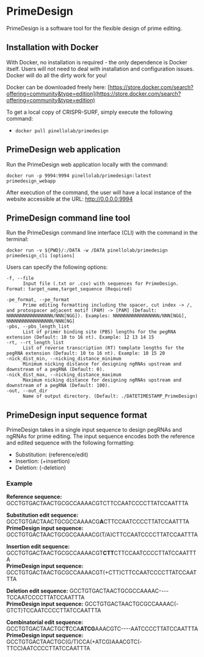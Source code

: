 # PrimeDesign

PrimeDesign is a software tool for the flexible design of prime editing.

## Installation with Docker

With Docker, no installation is required - the only dependence is Docker itself. Users will not need to deal with installation and configuration issues. Docker will do all the dirty work for you!

Docker can be downloaded freely here: [https://store.docker.com/search?offering=community&type=edition](https://store.docker.com/search?offering=community&type=edition)

To get a local copy of CRISPR-SURF, simply execute the following command:
* ```docker pull pinellolab/primedesign```

## PrimeDesign web application

Run the PrimeDesign web application locally with the command:

```
docker run -p 9994:9994 pinellolab/primedesign:latest primedesign_webapp
```
After execution of the command, the user will have a local instance of the website accessible at the URL: http://0.0.0.0:9994

## PrimeDesign command line tool

Run the PrimeDesign command line interface (CLI) with the command in the terminal:

```
docker run -v ${PWD}/:/DATA -w /DATA pinellolab/primedesign primedesign_cli [options]
```

Users can specify the following options:
```
-f, --file
      Input file (.txt or .csv) with sequences for PrimeDesign. Format: target_name,target_sequence (Required)

-pe_format, --pe_format
      Prime editing formatting including the spacer, cut index -> /, and protospacer adjacent motif (PAM) -> [PAM] (Default: NNNNNNNNNNNNNNNNN/NNN[NGG]). Examples: NNNNNNNNNNNNNNNNN/NNN[NGG], NNNNNNNNNNNNNNNNN/NNN[NG]
-pbs, --pbs_length_list
      List of primer binding site (PBS) lengths for the pegRNA extension (Default: 10 to 16 nt). Example: 12 13 14 15
-rt, --rt_length_list
      List of reverse transcription (RT) template lengths for the pegRNA extension (Default: 10 to 16 nt). Example: 10 15 20
-nick_dist_min, --nicking_distance_minimum
      Minimum nicking distance for designing ngRNAs upstream and downstream of a pegRNA (Default: 0).
-nick_dist_max, --nicking_distance_maximum
      Maximum nicking distance for designing ngRNAs upstream and downstream of a pegRNA (Default: 100).
-out, --out_dir
      Name of output directory. (Default: ./DATETIMESTAMP_PrimeDesign)
```
## PrimeDesign input sequence format

PrimeDesign takes in a single input sequence to design pegRNAs and ngRNAs for prime editing. The input sequence encodes both the reference and edited sequence with the following formatting:

* Substitution:     (reference/edit)
* Insertion:        (+insertion)
* Deletion:         (-deletion)

### Example
**Reference sequence:**           GCCTGTGACTAACTGCGCCAAAACGTCTTCCAATCCCCTTATCCAATTTA

**Substitution edit sequence:**   GCCTGTGACTAACTGCGCCAAAACG**A**CTTCCAATCCCCTTATCCAATTTA<br/>
**PrimeDesign input sequence:**   GCCTGTGACTAACTGCGCCAAAACG(T/A)CTTCCAATCCCCTTATCCAATTTA

**Insertion edit sequence:**      GCCTGTGACTAACTGCGCCAAAACGT**CTT**CTTCCAATCCCCTTATCCAATTTA<br/>
**PrimeDesign input sequence:**   GCCTGTGACTAACTGCGCCAAAACGT(+CTT)CTTCCAATCCCCTTATCCAATTTA

**Deletion edit sequence:**       GCCTGTGACTAACTGCGCCAAAAC----TCCAATCCCCTTATCCAATTTA<br/>
**PrimeDesign input sequence:**   GCCTGTGACTAACTGCGCCAAAAC(-GTCT)TCCAATCCCCTTATCCAATTTA

**Combinatorial edit sequence:**  GCCTGTGACTAACTGC**T**CCA**ATCG**AAACGTC----AATCCCCTTATCCAATTTA<br/>
**PrimeDesign input sequence:**   GCCTGTGACTAACTGC(G/T)CCA(+ATCG)AAACGTC(-TTCC)AATCCCCTTATCCAATTTA
